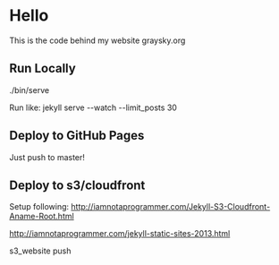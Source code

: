 # Hello

This is the code behind my website graysky.org

## Run Locally

./bin/serve

Run like: jekyll serve --watch --limit_posts 30

## Deploy to GitHub Pages

Just push to master!

## Deploy to s3/cloudfront

Setup following: http://iamnotaprogrammer.com/Jekyll-S3-Cloudfront-Aname-Root.html

http://iamnotaprogrammer.com/jekyll-static-sites-2013.html

s3_website push
